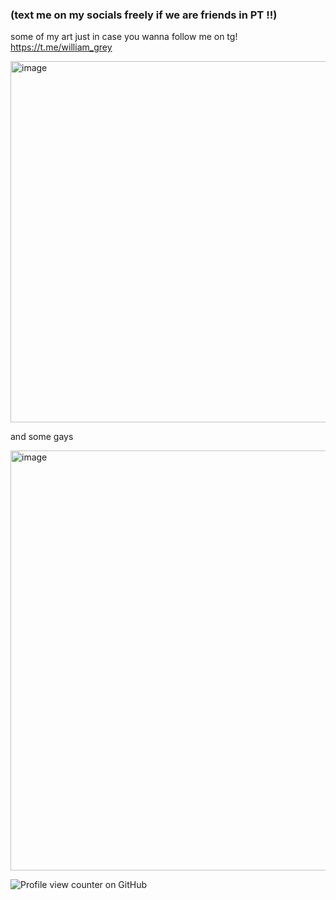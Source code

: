 ### (text me on my socials freely if we are friends in PT !!)
some of my art just in case you wanna follow me on tg! https://t.me/william_grey

<img width="698" height="578" alt="image" src="https://github.com/user-attachments/assets/258e46b6-05c3-4f84-a5d9-590925854f19" />




and some gays

<img width="797" height="672" alt="image" src="https://github.com/user-attachments/assets/c30973d8-3d16-49b5-9b91-a8a7b679ac78" />







![Profile view counter on GitHub](https://komarev.com/ghpvc/?username=jrwilliamgrey-glitch)
